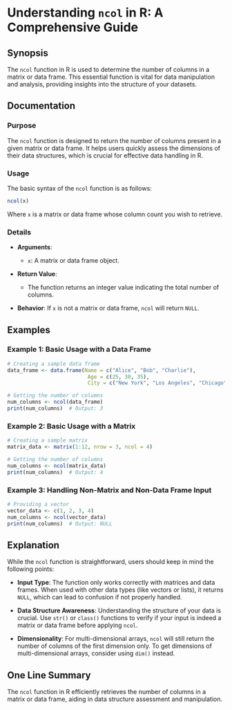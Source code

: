 <!--
Meta Description: # Understanding `ncol` in R: A Comprehensive Guide ## Synopsis The `ncol` function in R is used to determine the number of columns in a matrix or data...
Meta Keywords: data, ncol, matrix, frame, function
-->

# Understanding `ncol` in R: A Comprehensive Guide

## Synopsis
The `ncol` function in R is used to determine the number of columns in a matrix or data frame. This essential function is vital for data manipulation and analysis, providing insights into the structure of your datasets.

## Documentation

### Purpose
The `ncol` function is designed to return the number of columns present in a given matrix or data frame. It helps users quickly assess the dimensions of their data structures, which is crucial for effective data handling in R.

### Usage
The basic syntax of the `ncol` function is as follows:

```R
ncol(x)
```

Where `x` is a matrix or data frame whose column count you wish to retrieve.

### Details
- **Arguments**: 
  - `x`: A matrix or data frame object.
  
- **Return Value**: 
  - The function returns an integer value indicating the total number of columns.

- **Behavior**: If `x` is not a matrix or data frame, `ncol` will return `NULL`.

## Examples

### Example 1: Basic Usage with a Data Frame
```R
# Creating a sample data frame
data_frame <- data.frame(Name = c("Alice", "Bob", "Charlie"),
                          Age = c(25, 30, 35),
                          City = c("New York", "Los Angeles", "Chicago"))

# Getting the number of columns
num_columns <- ncol(data_frame)
print(num_columns)  # Output: 3
```

### Example 2: Basic Usage with a Matrix
```R
# Creating a sample matrix
matrix_data <- matrix(1:12, nrow = 3, ncol = 4)

# Getting the number of columns
num_columns <- ncol(matrix_data)
print(num_columns)  # Output: 4
```

### Example 3: Handling Non-Matrix and Non-Data Frame Input
```R
# Providing a vector
vector_data <- c(1, 2, 3, 4)
num_columns <- ncol(vector_data)
print(num_columns)  # Output: NULL
```

## Explanation
While the `ncol` function is straightforward, users should keep in mind the following points:

- **Input Type**: The function only works correctly with matrices and data frames. When used with other data types (like vectors or lists), it returns `NULL`, which can lead to confusion if not properly handled.
  
- **Data Structure Awareness**: Understanding the structure of your data is crucial. Use `str()` or `class()` functions to verify if your input is indeed a matrix or data frame before applying `ncol`.

- **Dimensionality**: For multi-dimensional arrays, `ncol` will still return the number of columns of the first dimension only. To get dimensions of multi-dimensional arrays, consider using `dim()` instead.

## One Line Summary
The `ncol` function in R efficiently retrieves the number of columns in a matrix or data frame, aiding in data structure assessment and manipulation.